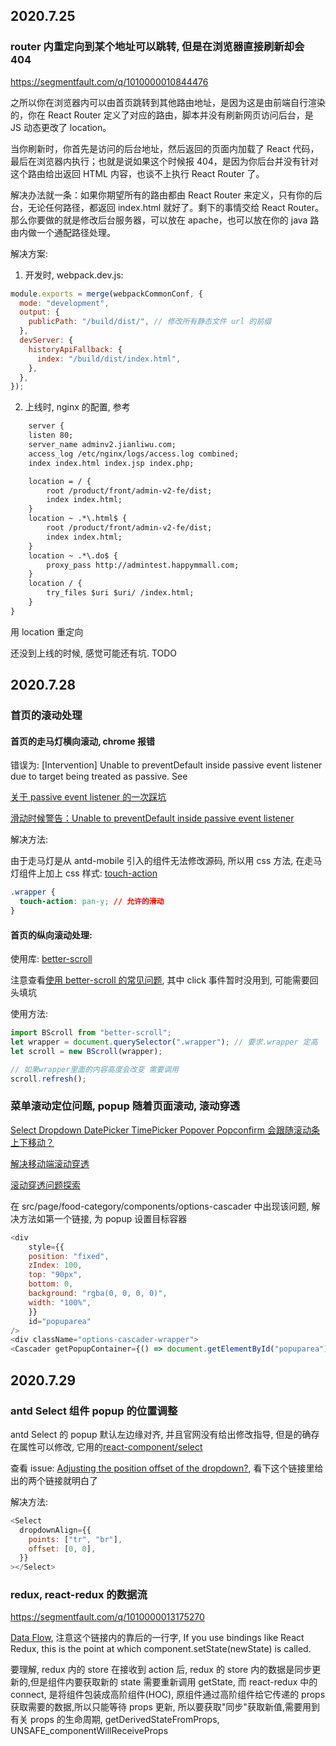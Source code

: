 <!--
 * @Author: LinFeng
 * @LastEditors: LinFeng
 * @Date: 2020-07-25 22:17:51
 * @LastEditTime: 2020-07-29 14:21:14
 * @FilePath: /react-elm/学习笔记.md
 * @Description:
-->

## 2020.7.25

### router 内重定向到某个地址可以跳转, 但是在浏览器直接刷新却会 404

https://segmentfault.com/q/1010000010844476

之所以你在浏览器内可以由首页跳转到其他路由地址，是因为这是由前端自行渲染的，你在 React Router 定义了对应的路由，脚本并没有刷新网页访问后台，是 JS 动态更改了 location。

当你刷新时，你首先是访问的后台地址，然后返回的页面内加载了 React 代码，最后在浏览器内执行；也就是说如果这个时候报 404，是因为你后台并没有针对这个路由给出返回 HTML 内容，也谈不上执行 React Router 了。

解决办法就一条：如果你期望所有的路由都由 React Router 来定义，只有你的后台，无论任何路径，都返回 index.html 就好了。剩下的事情交给 React Router。那么你要做的就是修改后台服务器，可以放在 apache，也可以放在你的 java 路由内做一个通配路径处理。

解决方案:

1. 开发时, webpack.dev.js:

```javascript
module.exports = merge(webpackCommonConf, {
  mode: "development",
  output: {
    publicPath: "/build/dist/", // 修改所有静态文件 url 的前缀
  },
  devServer: {
    historyApiFallback: {
      index: "/build/dist/index.html",
    },
  },
});
```

2. 上线时, nginx 的配置, 参考

```txt
    server {
    listen 80;
    server_name adminv2.jianliwu.com;
    access_log /etc/nginx/logs/access.log combined;
    index index.html index.jsp index.php;

    location = / {
        root /product/front/admin-v2-fe/dist;
        index index.html;
    }
    location ~ .*\.html$ {
        root /product/front/admin-v2-fe/dist;
        index index.html;
    }
    location ~ .*\.do$ {
        proxy_pass http://admintest.happymmall.com;
    }
    location / {
        try_files $uri $uri/ /index.html;
    }
}
```

用 location 重定向

还没到上线的时候, 感觉可能还有坑. TODO

## 2020.7.28

### 首页的滚动处理

#### 首页的走马灯横向滚动, chrome 报错

错误为: [Intervention] Unable to preventDefault inside passive event listener due to target being treated as passive. See <URL>

[关于 passive event listener 的一次踩坑](https://juejin.im/post/5ad804c1f265da504547fe68)

[滑动时候警告：Unable to preventDefault inside passive event listener](https://www.jianshu.com/p/04bf173826aa)

解决方法:

由于走马灯是从 antd-mobile 引入的组件无法修改源码, 所以用 css 方法, 在走马灯组件上加上 css 样式: [touch-action](https://developer.mozilla.org/zh-CN/docs/Web/CSS/touch-action)

```css
.wrapper {
  touch-action: pan-y; // 允许的滑动
}
```

#### 首页的纵向滚动处理:

使用库: [better-scroll](https://better-scroll.github.io/docs/zh-CN/guide/#betterscroll-%E6%98%AF%E4%BB%80%E4%B9%88)

注意查看[使用 better-scroll 的常见问题](https://better-scroll.github.io/docs/zh-CN/FAQ/diagnosis.html), 其中 click 事件暂时没用到, 可能需要回头填坑

使用方法:

```javascript
import BScroll from "better-scroll";
let wrapper = document.querySelector(".wrapper"); // 要求.wrapper 定高
let scroll = new BScroll(wrapper);

// 如果wrapper里面的内容高度会改变 需要调用
scroll.refresh();
```

### 菜单滚动定位问题, popup 随着页面滚动, 滚动穿透

[Select Dropdown DatePicker TimePicker Popover Popconfirm 会跟随滚动条上下移动？](https://ant.design/docs/react/faq-cn#Select-Dropdown-DatePicker-TimePicker-Popover-Popconfirm-%E4%BC%9A%E8%B7%9F%E9%9A%8F%E6%BB%9A%E5%8A%A8%E6%9D%A1%E4%B8%8A%E4%B8%8B%E7%A7%BB%E5%8A%A8%EF%BC%9F)

[解决移动端滚动穿透](https://juejin.im/post/5c4974f0518825260c5d1851)

[滚动穿透问题探索](https://juejin.im/post/5c49bc74e51d4504314306e6)

在 src/page/food-category/components/options-cascader 中出现该问题, 解决方法如第一个链接, 为 popup 设置目标容器

```javascript
<div
    style={{
    position: "fixed",
    zIndex: 100,
    top: "90px",
    bottom: 0,
    background: "rgba(0, 0, 0, 0)",
    width: "100%",
    }}
    id="popuparea"
/>
<div className="options-cascader-wrapper">
<Cascader getPopupContainer={() => document.getElementById("popuparea")} />
```

## 2020.7.29

### antd Select 组件 popup 的位置调整

antd Select 的 popup 默认左边缘对齐, 并且官网没有给出修改指导, 但是的确存在属性可以修改, 它用的[react-component/select](https://github.com/react-component/select)

查看 issue: [Adjusting the position offset of the dropdown?](https://github.com/react-component/select/issues/254#issuecomment-352367451), 看下这个链接里给出的两个链接就明白了

解决方法:

```javascript
<Select
  dropdownAlign={{
    points: ["tr", "br"],
    offset: [0, 0],
  }}
></Select>
```

### redux, react-redux 的数据流

https://segmentfault.com/q/1010000013175270

[Data Flow](https://redux.js.org/basics/data-flow), 注意这个链接内的靠后的一行字, If you use bindings like React Redux, this is the point at which component.setState(newState) is called.

要理解, redux 内的 store 在接收到 action 后, redux 的 store 内的数据是同步更新的,但是组件内要获取新的 state 需要重新调用 getState, 而 react-redux 中的 connect, 是将组件包装成高阶组件(HOC), 原组件通过高阶组件给它传递的 props 获取需要的数据,所以只能等待 props 更新, 所以要获取"同步"获取新值,需要用到有关 props 的生命周期, getDerivedStateFromProps, UNSAFE_componentWillReceiveProps
